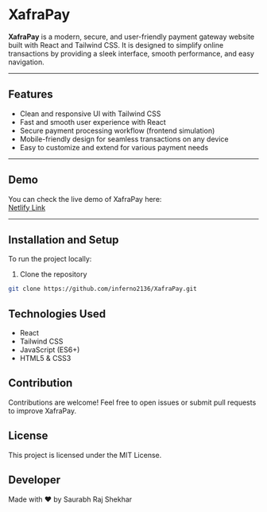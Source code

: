 # XafraPay

**XafraPay** is a modern, secure, and user-friendly payment gateway website built with React and Tailwind CSS. It is designed to simplify online transactions by providing a sleek interface, smooth performance, and easy navigation.

---

## Features

- Clean and responsive UI with Tailwind CSS  
- Fast and smooth user experience with React  
- Secure payment processing workflow (frontend simulation)  
- Mobile-friendly design for seamless transactions on any device  
- Easy to customize and extend for various payment needs

---

## Demo

You can check the live demo of XafraPay here:  
[Netlify Link](https://xafrapay.netlify.app/)

---

## Installation and Setup

To run the project locally:

1. Clone the repository  
```bash
git clone https://github.com/inferno2136/XafraPay.git
```

## Technologies Used
- React
- Tailwind CSS
- JavaScript (ES6+)
- HTML5 & CSS3

## Contribution
Contributions are welcome! Feel free to open issues or submit pull requests to improve XafraPay.

## License
This project is licensed under the MIT License.

## Developer
Made with ❤️ by Saurabh Raj Shekhar
